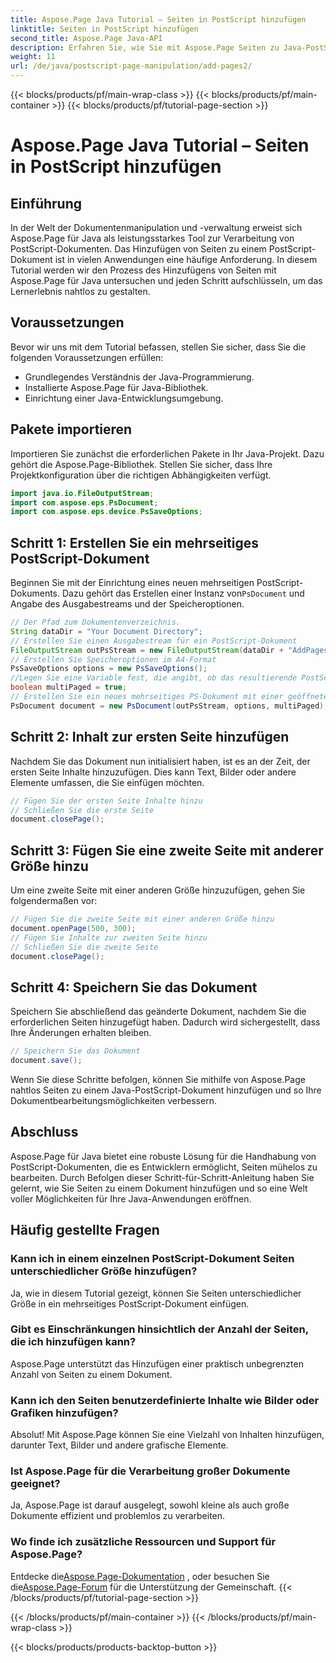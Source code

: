 ```yaml
---
title: Aspose.Page Java Tutorial – Seiten in PostScript hinzufügen
linktitle: Seiten in PostScript hinzufügen
second_title: Aspose.Page Java-API
description: Erfahren Sie, wie Sie mit Aspose.Page Seiten zu Java-PostScript-Dokumenten hinzufügen. Befolgen Sie unsere Schritt-für-Schritt-Anleitung für eine reibungslose Dokumentenbearbeitung.
weight: 11
url: /de/java/postscript-page-manipulation/add-pages2/
---
```


{{< blocks/products/pf/main-wrap-class >}}
{{< blocks/products/pf/main-container >}}
{{< blocks/products/pf/tutorial-page-section >}}

# Aspose.Page Java Tutorial – Seiten in PostScript hinzufügen

## Einführung
In der Welt der Dokumentenmanipulation und -verwaltung erweist sich Aspose.Page für Java als leistungsstarkes Tool zur Verarbeitung von PostScript-Dokumenten. Das Hinzufügen von Seiten zu einem PostScript-Dokument ist in vielen Anwendungen eine häufige Anforderung. In diesem Tutorial werden wir den Prozess des Hinzufügens von Seiten mit Aspose.Page für Java untersuchen und jeden Schritt aufschlüsseln, um das Lernerlebnis nahtlos zu gestalten.
## Voraussetzungen
Bevor wir uns mit dem Tutorial befassen, stellen Sie sicher, dass Sie die folgenden Voraussetzungen erfüllen:
- Grundlegendes Verständnis der Java-Programmierung.
- Installierte Aspose.Page für Java-Bibliothek.
- Einrichtung einer Java-Entwicklungsumgebung.
## Pakete importieren
Importieren Sie zunächst die erforderlichen Pakete in Ihr Java-Projekt. Dazu gehört die Aspose.Page-Bibliothek. Stellen Sie sicher, dass Ihre Projektkonfiguration über die richtigen Abhängigkeiten verfügt.
```java
import java.io.FileOutputStream;
import com.aspose.eps.PsDocument;
import com.aspose.eps.device.PsSaveOptions;
```
## Schritt 1: Erstellen Sie ein mehrseitiges PostScript-Dokument
 Beginnen Sie mit der Einrichtung eines neuen mehrseitigen PostScript-Dokuments. Dazu gehört das Erstellen einer Instanz von`PsDocument` und Angabe des Ausgabestreams und der Speicheroptionen.
```java
// Der Pfad zum Dokumentenverzeichnis.
String dataDir = "Your Document Directory";
// Erstellen Sie einen Ausgabestream für ein PostScript-Dokument
FileOutputStream outPsStream = new FileOutputStream(dataDir + "AddPages2_outPS.ps");
// Erstellen Sie Speicheroptionen im A4-Format
PsSaveOptions options = new PsSaveOptions();
//Legen Sie eine Variable fest, die angibt, ob das resultierende PostScript-Dokument mehrseitig ist
boolean multiPaged = true;
// Erstellen Sie ein neues mehrseitiges PS-Dokument mit einer geöffneten Seite
PsDocument document = new PsDocument(outPsStream, options, multiPaged);
```
## Schritt 2: Inhalt zur ersten Seite hinzufügen
Nachdem Sie das Dokument nun initialisiert haben, ist es an der Zeit, der ersten Seite Inhalte hinzuzufügen. Dies kann Text, Bilder oder andere Elemente umfassen, die Sie einfügen möchten.
```java
// Fügen Sie der ersten Seite Inhalte hinzu
// Schließen Sie die erste Seite
document.closePage();
```
## Schritt 3: Fügen Sie eine zweite Seite mit anderer Größe hinzu
Um eine zweite Seite mit einer anderen Größe hinzuzufügen, gehen Sie folgendermaßen vor:
```java
// Fügen Sie die zweite Seite mit einer anderen Größe hinzu
document.openPage(500, 300);
// Fügen Sie Inhalte zur zweiten Seite hinzu
// Schließen Sie die zweite Seite
document.closePage();
```
## Schritt 4: Speichern Sie das Dokument
Speichern Sie abschließend das geänderte Dokument, nachdem Sie die erforderlichen Seiten hinzugefügt haben. Dadurch wird sichergestellt, dass Ihre Änderungen erhalten bleiben.
```java
// Speichern Sie das Dokument
document.save();
```
Wenn Sie diese Schritte befolgen, können Sie mithilfe von Aspose.Page nahtlos Seiten zu einem Java-PostScript-Dokument hinzufügen und so Ihre Dokumentbearbeitungsmöglichkeiten verbessern.
## Abschluss
Aspose.Page für Java bietet eine robuste Lösung für die Handhabung von PostScript-Dokumenten, die es Entwicklern ermöglicht, Seiten mühelos zu bearbeiten. Durch Befolgen dieser Schritt-für-Schritt-Anleitung haben Sie gelernt, wie Sie Seiten zu einem Dokument hinzufügen und so eine Welt voller Möglichkeiten für Ihre Java-Anwendungen eröffnen.
## Häufig gestellte Fragen
### Kann ich in einem einzelnen PostScript-Dokument Seiten unterschiedlicher Größe hinzufügen?
Ja, wie in diesem Tutorial gezeigt, können Sie Seiten unterschiedlicher Größe in ein mehrseitiges PostScript-Dokument einfügen.
### Gibt es Einschränkungen hinsichtlich der Anzahl der Seiten, die ich hinzufügen kann?
Aspose.Page unterstützt das Hinzufügen einer praktisch unbegrenzten Anzahl von Seiten zu einem Dokument.
### Kann ich den Seiten benutzerdefinierte Inhalte wie Bilder oder Grafiken hinzufügen?
Absolut! Mit Aspose.Page können Sie eine Vielzahl von Inhalten hinzufügen, darunter Text, Bilder und andere grafische Elemente.
### Ist Aspose.Page für die Verarbeitung großer Dokumente geeignet?
Ja, Aspose.Page ist darauf ausgelegt, sowohl kleine als auch große Dokumente effizient und problemlos zu verarbeiten.
### Wo finde ich zusätzliche Ressourcen und Support für Aspose.Page?
 Entdecke die[Aspose.Page-Dokumentation](https://reference.aspose.com/page/java/) , oder besuchen Sie die[Aspose.Page-Forum](https://forum.aspose.com/c/page/39) für die Unterstützung der Gemeinschaft.
{{< /blocks/products/pf/tutorial-page-section >}}

{{< /blocks/products/pf/main-container >}}
{{< /blocks/products/pf/main-wrap-class >}}

{{< blocks/products/products-backtop-button >}}
